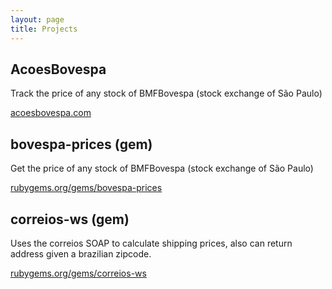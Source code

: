 ```yaml
---
layout: page
title: Projects
---
```


## AcoesBovespa

Track the price of any stock of BMFBovespa (stock exchange of São Paulo)

[acoesbovespa.com](http://www.acoesbovespa.com)

## bovespa-prices (gem)

Get the price of any stock of BMFBovespa (stock exchange of São Paulo)

[rubygems.org/gems/bovespa-prices](https://rubygems.org/gems/bovespa-prices)

## correios-ws (gem)

Uses the correios SOAP to calculate shipping prices, also can return address given a brazilian zipcode.

[rubygems.org/gems/correios-ws](https://rubygems.org/gems/correios-ws)
